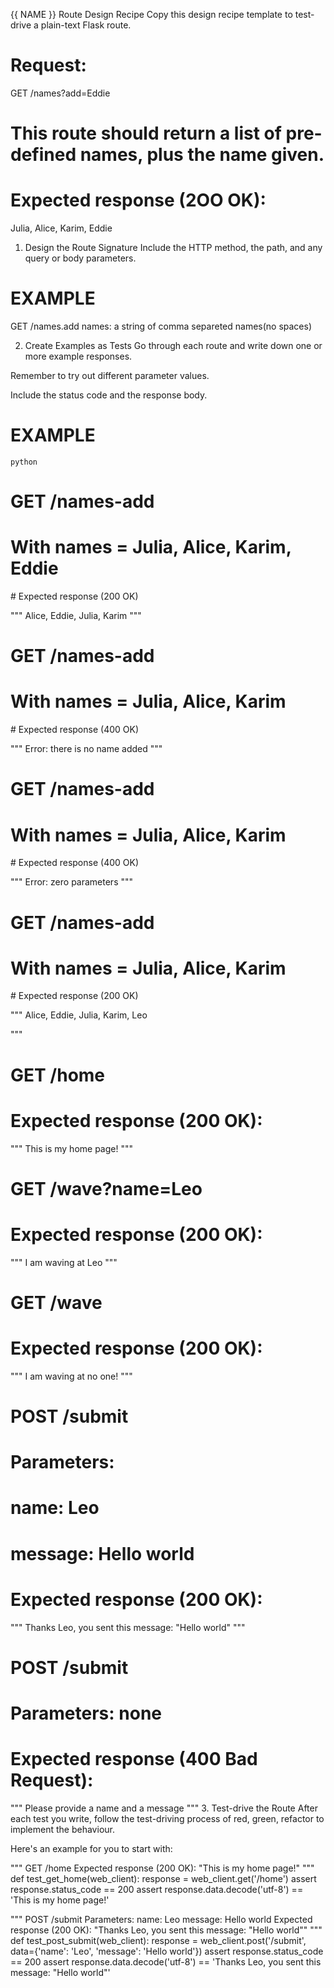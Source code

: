 {{ NAME }} Route Design Recipe
Copy this design recipe template to test-drive a plain-text Flask route.

# Request:
GET /names?add=Eddie

# This route should return a list of pre-defined names, plus the name given.

# Expected response (2OO OK):
Julia, Alice, Karim, Eddie

1. Design the Route Signature
Include the HTTP method, the path, and any query or body parameters.

# EXAMPLE

GET /names.add
    names: a string of comma separeted names(no spaces)


2. Create Examples as Tests
Go through each route and write down one or more example responses.

Remember to try out different parameter values.

Include the status code and the response body.

# EXAMPLE


    python
# GET /names-add
# With names = Julia, Alice, Karim, Eddie
# Expected response (200 OK)

"""
Alice, Eddie, Julia, Karim
"""

# GET /names-add
# With names = Julia, Alice, Karim
# Expected response (400 OK)

"""
Error: there is no name added
"""

# GET /names-add
# With names = Julia, Alice, Karim
# Expected response (400 OK)

"""
Error: zero parameters
"""

# GET /names-add
# With names = Julia, Alice, Karim
# Expected response (200 OK)

"""
Alice, Eddie, Julia, Karim, Leo

"""









# GET /home
#  Expected response (200 OK):
"""
This is my home page!
"""

# GET /wave?name=Leo
#  Expected response (200 OK):
"""
I am waving at Leo
"""

# GET /wave
#  Expected response (200 OK):
"""
I am waving at no one!
"""

# POST /submit
#  Parameters:
#    name: Leo
#    message: Hello world
#  Expected response (200 OK):
"""
Thanks Leo, you sent this message: "Hello world"
"""

# POST /submit
#  Parameters: none
#  Expected response (400 Bad Request):
"""
Please provide a name and a message
"""
3. Test-drive the Route
After each test you write, follow the test-driving process of red, green, refactor to implement the behaviour.

Here's an example for you to start with:

"""
GET /home
  Expected response (200 OK):
  "This is my home page!"
"""
def test_get_home(web_client):
    response = web_client.get('/home')
    assert response.status_code == 200
    assert response.data.decode('utf-8') == 'This is my home page!'

"""
POST /submit
  Parameters:
    name: Leo
    message: Hello world
  Expected response (200 OK):
  "Thanks Leo, you sent this message: "Hello world""
"""
def test_post_submit(web_client):
    response = web_client.post('/submit', data={'name': 'Leo', 'message': 'Hello world'})
    assert response.status_code == 200
    assert response.data.decode('utf-8') == 'Thanks Leo, you sent this message: "Hello world"'
